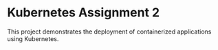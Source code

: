 # Kubernetes Assignment 2
This project demonstrates the deployment of containerized applications using Kubernetes.
